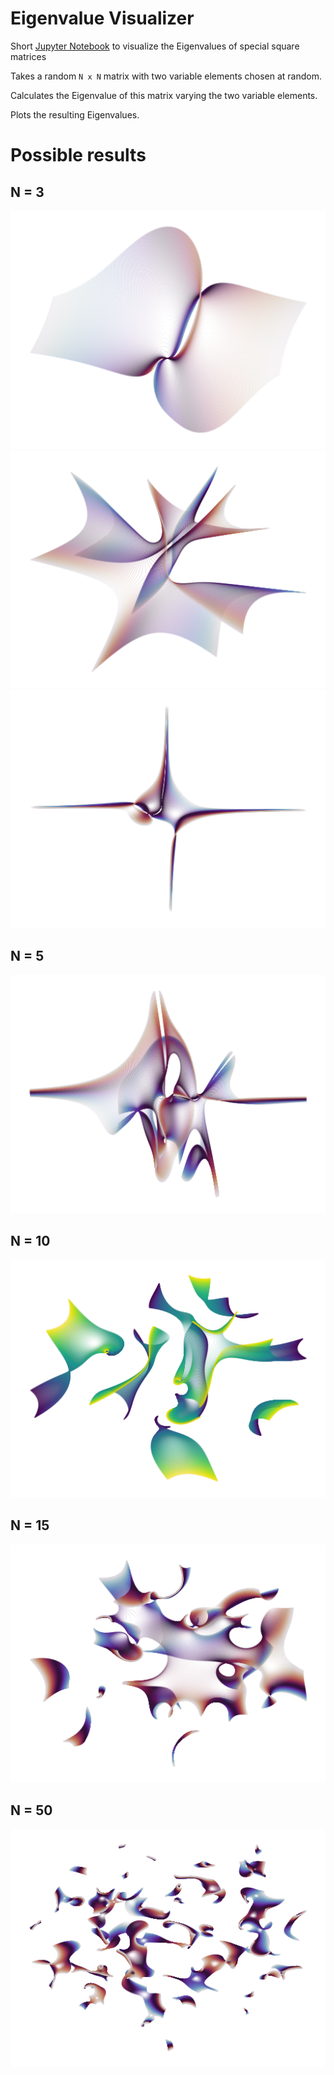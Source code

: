# Eigenvalue Visualizer

Short [Jupyter Notebook](eigenvalues_visualizer.ipynb) to visualize the Eigenvalues of special square matrices

Takes a random `N x N` matrix with two variable elements chosen at random.

Calculates the Eigenvalue of this matrix varying the two variable elements.

Plots the resulting Eigenvalues.

# Possible results

## N = 3

![](img/3.png)
![](img/3_2.png)
![](img/3_3.png)

## N = 5

![](img/5.png)

## N = 10

![](img/10.png)

## N = 15
![](img/15.png)

## N = 50
![](img/50.png)

